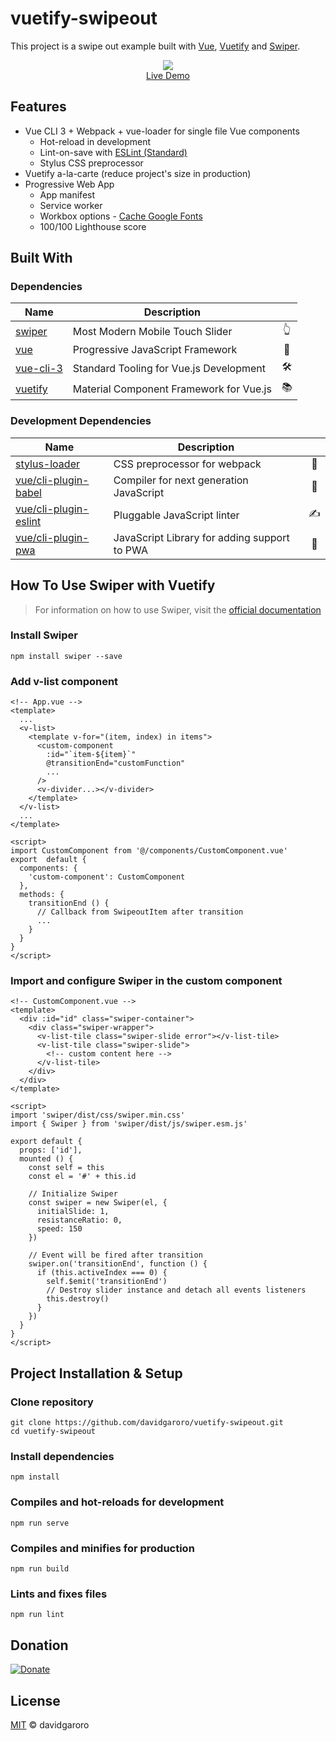 # vuetify-swipeout
This project is a swipe out example built with [Vue], [Vuetify] and [Swiper]. 

[Vue.js]: https://vuejs.org
[Swiper]: http://idangero.us/swiper/
[Vuetify]: https://vuetifyjs.com

<p align="center">
  <a href="https://vuetifyswipeout.davidgaroro.es" target="_blank" rel="noopener">
    <img src="https://vuetifyswipeout.davidgaroro.es/github/app.gif"><br/>
    Live Demo
  </a>
</p>

## Features
- Vue CLI 3 + Webpack + vue-loader for single file Vue components
  - Hot-reload in development
  - Lint-on-save with [ESLint (Standard)](https://github.com/standard/eslint-config-standard)
  - Stylus CSS preprocessor
- Vuetify a-la-carte (reduce project's size  in production)
- Progressive Web App
  - App manifest
  - Service worker
  - Workbox options - [Cache Google Fonts]
  - 100/100 Lighthouse score

[Cache Google Fonts]: https://developers.google.com/web/tools/workbox/guides/common-recipes#google_fonts

## Built With
### Dependencies
| Name| Description | |
|--|--|:--:| 
|[swiper]|️Most Modern Mobile Touch Slider|👆
|[vue]|Progressive JavaScript Framework|🖖
|[vue-cli-3]|️Standard Tooling for Vue.js Development|🛠️
|[vuetify]|️Material Component Framework for Vue.js|📚

[swiper]: http://idangero.us/swiper
[vue]: https://vuejs.org
[vue-cli-3]: https://cli.vuejs.org
[vuetify]: https://vuetifyjs.com

### Development Dependencies
| Name| Description | |
|--|--|:--:| 
|[stylus-loader]|CSS preprocessor for webpack|🎨
|[vue/cli-plugin-babel]|Compiler for next generation JavaScript|🐠
|[vue/cli-plugin-eslint]|Pluggable JavaScript linter|✍️
|[vue/cli-plugin-pwa]|JavaScript Library for adding support to PWA|📱

[stylus-loader]: https://github.com/shama/stylus-loader
[vue/cli-plugin-babel]: https://github.com/vuejs/vue-cli/tree/dev/packages/%40vue/cli-plugin-babel
[vue/cli-plugin-eslint]: https://github.com/vuejs/vue-cli/tree/dev/packages/%40vue/cli-plugin-eslint
[vue/cli-plugin-pwa]: https://github.com/vuejs/vue-cli/tree/dev/packages/%40vue/cli-plugin-pwa

## How To Use Swiper with Vuetify

> For information on how to use Swiper, visit the [official documentation]

[official documentation]: http://idangero.us/swiper/get-started/

### Install Swiper
```
npm install swiper --save
```

### Add v-list component
``` vue
<!-- App.vue -->
<template>
  ...
  <v-list>
    <template v-for="(item, index) in items">
      <custom-component
        :id="`item-${item}`"
        @transitionEnd="customFunction"
        ...
      />
      <v-divider...></v-divider>
    </template>
  </v-list>
  ...
</template>

<script>
import CustomComponent from '@/components/CustomComponent.vue'
export  default {
  components: {
    'custom-component': CustomComponent
  },
  methods: {
    transitionEnd () {
      // Callback from SwipeoutItem after transition
      ...
    }
  }
}
</script>
```

### Import and configure Swiper in the custom component
``` vue
<!-- CustomComponent.vue -->
<template>
  <div :id="id" class="swiper-container">
    <div class="swiper-wrapper">
      <v-list-tile class="swiper-slide error"></v-list-tile>
      <v-list-tile class="swiper-slide">
        <!-- custom content here -->
      </v-list-tile>
    </div>
  </div>
</template>

<script>
import 'swiper/dist/css/swiper.min.css'
import { Swiper } from 'swiper/dist/js/swiper.esm.js'

export default {
  props: ['id'],
  mounted () {
    const self = this
    const el = '#' + this.id

    // Initialize Swiper
    const swiper = new Swiper(el, {
      initialSlide: 1,
      resistanceRatio: 0,
      speed: 150
    })

    // Event will be fired after transition
    swiper.on('transitionEnd', function () {
      if (this.activeIndex === 0) {
        self.$emit('transitionEnd')
        // Destroy slider instance and detach all events listeners
        this.destroy()
      }
    })
  }
}
</script>
```

## Project Installation & Setup
### Clone repository
```
git clone https://github.com/davidgaroro/vuetify-swipeout.git
cd vuetify-swipeout
```

### Install dependencies
```
npm install
```

### Compiles and hot-reloads for development
```
npm run serve
```

### Compiles and minifies for production
```
npm run build
```

### Lints and fixes files
```
npm run lint
```
## Donation
[![Donate](https://img.shields.io/badge/Donate-PayPal-green.svg)](https://www.paypal.com/cgi-bin/webscr?cmd=_s-xclick&hosted_button_id=GNML9U2XC2JR6&source=url)
## License
[MIT](./LICENSE) &copy; davidgaroro
